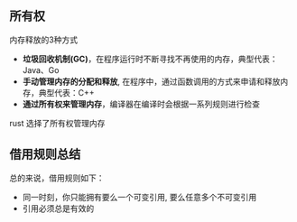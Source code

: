 
## 所有权

内存释放的3种方式

-   **垃圾回收机制(GC)**，在程序运行时不断寻找不再使用的内存，典型代表：Java、Go
-   **手动管理内存的分配和释放**, 在程序中，通过函数调用的方式来申请和释放内存，典型代表：C++
-   **通过所有权来管理内存**，编译器在编译时会根据一系列规则进行检查

rust 选择了所有权管理内存




## 借用规则总结

总的来说，借用规则如下：

-   同一时刻，你只能拥有要么一个可变引用, 要么任意多个不可变引用
-   引用必须总是有效的

